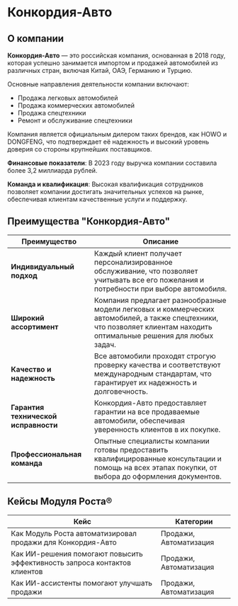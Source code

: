 # Конкордия-Авто

## О компании

**Конкордия-Авто** — это российская компания, основанная в 2018 году, которая успешно занимается импортом и продажей автомобилей из различных стран, включая Китай, ОАЭ, Германию и Турцию.

Основные направления деятельности компании включают:

- Продажа легковых автомобилей
- Продажа коммерческих автомобилей
- Продажа спецтехники
- Ремонт и обслуживание спецтехники

Компания является официальным дилером таких брендов, как HOWO и DONGFENG, что подтверждает её надежность и высокий уровень доверия со стороны крупнейших поставщиков.

**Финансовые показатели**: В 2023 году выручка компании составила более 3,2 миллиарда рублей.

**Команда и квалификация**: Высокая квалификация сотрудников позволяет компании достигать значительных успехов на рынке, обеспечивая клиентам качественные услуги и поддержку.

## Преимущества "Конкордия-Авто"

| Преимущество | Описание |
|--------------|----------|
| **Индивидуальный подход** | Каждый клиент получает персонализированное обслуживание, что позволяет учитывать все его пожелания и потребности при выборе автомобиля. |
| **Широкий ассортимент** | Компания предлагает разнообразные модели легковых и коммерческих автомобилей, а также спецтехники, что позволяет клиентам находить оптимальные решения для любых задач. |
| **Качество и надежность** | Все автомобили проходят строгую проверку качества и соответствуют международным стандартам, что гарантирует их надежность и долговечность. |
| **Гарантия технической исправности** | Конкордия-Авто предоставляет гарантии на все продаваемые автомобили, обеспечивая уверенность клиентов в их покупке. |
| **Профессиональная команда** | Опытные специалисты компании готовы предоставить квалифицированные консультации и помощь на всех этапах покупки, от выбора до оформления документов. |

## Кейсы Модуля Роста®

| Кейс | Категории |
|------|-----------|
| Как Модуль Роста автоматизировал продажи для Конкордия-Авто | Продажи, Автоматизация |
| Как ИИ-решения помогают повысить эффективность запроса контактов клиентов | Продажи, Автоматизация |
| Как ИИ-ассистенты помогают улучшать продажи | Продажи, Автоматизация |
